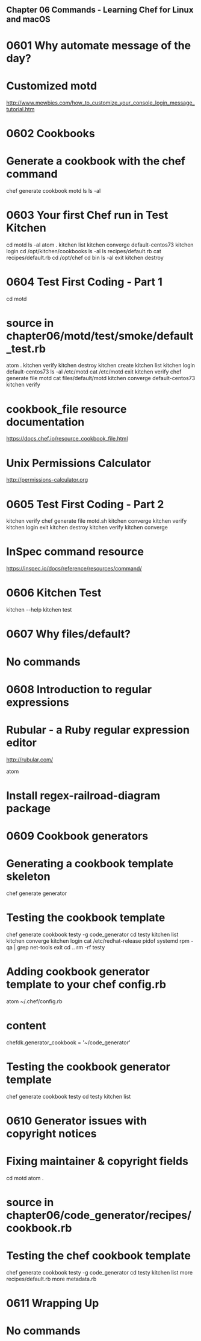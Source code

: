 Chapter 06 Commands - Learning Chef for Linux and macOS
-------------------------------------------------------

0601 Why automate message of the day?
=====================================
# Customized motd
http://www.mewbies.com/how_to_customize_your_console_login_message_tutorial.htm

0602 Cookbooks
==============
# Generate a cookbook with the chef command
chef generate cookbook motd
ls
ls -al

0603 Your first Chef run in Test Kitchen
========================================
cd motd
ls -al
atom .
kitchen list
kitchen converge default-centos73
kitchen login
cd /opt/kitchen/cookbooks
ls -al
ls recipes/default.rb
cat recipes/default.rb
cd /opt/chef
cd bin
ls -al
exit
kitchen destroy

0604 Test First Coding - Part 1
===============================
cd motd
# source in chapter06/motd/test/smoke/default_test.rb
atom .
kitchen verify
kitchen destroy
kitchen create
kitchen list
kitchen login default-centos73
ls -al /etc/motd
cat /etc/motd
exit
kitchen verify
chef generate file motd
cat files/default/motd
kitchen converge default-centos73
kitchen verify

# cookbook_file resource documentation
https://docs.chef.io/resource_cookbook_file.html

# Unix Permissions Calculator
http://permissions-calculator.org

0605 Test First Coding - Part 2
===============================
kitchen verify
chef generate file motd.sh
kitchen converge
kitchen verify
kitchen login
exit
kitchen destroy
kitchen verify
kitchen converge

# InSpec command resource
https://inspec.io/docs/reference/resources/command/

0606 Kitchen Test
=================
kitchen --help
kitchen test

0607 Why files/default?
=======================
# No commands

0608 Introduction to regular expressions
========================================
# Rubular - a Ruby regular expression editor
http://rubular.com/

atom
# Install regex-railroad-diagram package

0609 Cookbook generators
========================
# Generating a cookbook template skeleton
chef generate generator

# Testing the cookbook template
chef generate cookbook testy -g code_generator
cd testy
kitchen list
kitchen converge
kitchen login
cat /etc/redhat-release
pidof systemd
rpm -qa | grep net-tools
exit
cd ..
rm -rf testy

# Adding cookbook generator template to your chef config.rb
atom ~/.chef/config.rb
# content
chefdk.generator_cookbook = '~/code_generator'

# Testing the cookbook generator template
chef generate cookbook testy
cd testy
kitchen list


0610 Generator issues with copyright notices
============================================
# Fixing maintainer & copyright fields
cd motd
atom .
# source in chapter06/code_generator/recipes/cookbook.rb

# Testing the chef cookbook template
chef generate cookbook testy -g code_generator
cd testy
kitchen list
more recipes/default.rb
more metadata.rb

0611 Wrapping Up
================
# No commands
